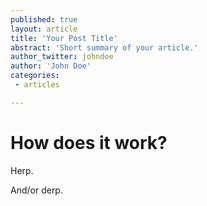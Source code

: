```yaml
---
published: true
layout: article
title: 'Your Post Title'
abstract: 'Short summary of your article.'
author_twitter: johndoe
author: 'John Doe'
categories:
 - articles

---
```

# How does it work?

Herp. 

And/or derp. 